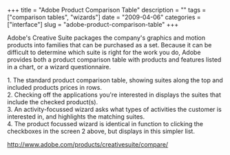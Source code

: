 +++
title = "Adobe Product Comparison Table"
description = ""
tags = ["comparison tables", "wizards"]
date = "2009-04-06"
categories = ["interface"]
slug = "adobe-product-comparison-table"
+++


<p>Adobe's Creative Suite packages the company's graphics and motion products into families that can be purchased as a set. Because it can be difficult to determine which suite is right for the work you do, Adobe provides both a product comparison table with products and features listed in a chart, or a wizard questionnaire. </p>
<div id="screens-full" class="clear"><div class="caption">1. The standard product comparison table, showing suites along the top and included products prices in rows.</div><div class="fullimg clear"><a href="//konigi.com/media/interface/adobe-comparison-table-1.png" class="group" rel="group" title="1. The standard product comparison table, showing suites along the top and included products prices ..."><img src="//konigi.com/media/interface/adobe-comparison-table-1.png" alt="" class="img-responsive"></a></div></div><div id="screens-full" class="clear"><div class="caption">2. Checking off the applications you're interested in displays the suites that include the checked product(s).</div><div class="fullimg clear"><a href="//konigi.com/media/interface/adobe-comparison-table-2.png" class="group" rel="group" title="2. Checking off the applications you're interested in displays the suites that include the chec..."><img src="//konigi.com/media/interface/adobe-comparison-table-2.png" alt="" class="img-responsive"></a></div></div><div id="screens-full" class="clear"><div class="caption">3. An activity-focussed wizard asks what types of activities the customer is interested in, and highlights the matching suites.</div><div class="fullimg clear"><a href="//konigi.com/media/interface/adobe-comparison-table-3.png" class="group" rel="group" title="3. An activity-focussed wizard asks what types of activities the customer is interested in, and high..."><img src="//konigi.com/media/interface/adobe-comparison-table-3.png" alt="" class="img-responsive"></a></div></div><div id="screens-full" class="clear"><div class="caption">4. The product focussed wizard is identical in function to clicking the checkboxes in the screen 2 above, but displays in this simpler list.</div><div class="fullimg clear"><a href="//konigi.com/media/interface/adobe-comparison-table-4.png" class="group" rel="group" title="4. The product focussed wizard is identical in function to clicking the checkboxes in the screen 2 a..."><img src="//konigi.com/media/interface/adobe-comparison-table-4.png" alt="" class="img-responsive"></a></div></div>        
<p><a href="http://www.adobe.com/products/creativesuite/compare/">http://www.adobe.com/products/creativesuite/compare/</a></p>

